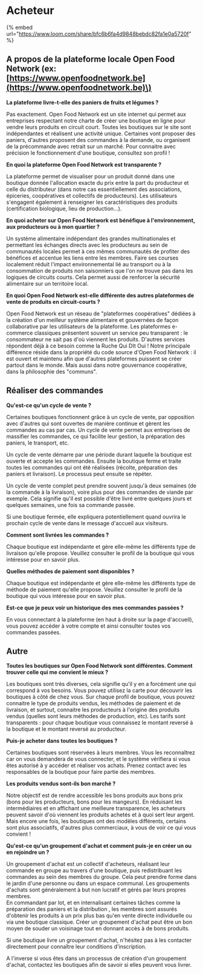 # Acheteur

{% embed url="https://www.loom.com/share/bfc6b6fa4d9848bebdc82fa1e0a5720f" %}



## A propos de la plateforme locale Open Food Network \(ex: [https://www.openfoodnetwork.be](https://www.openfoodnetwork.be)\)

**La plateforme livre-t-elle des paniers de fruits et légumes ?**

Pas exactement. Open Food Network est un site internet qui permet aux entreprises respectant notre charte de créer une boutique en ligne pour vendre leurs produits en circuit court. Toutes les boutiques sur le site sont indépendantes et réalisent une activité unique. Certaines vont proposer des paniers, d'autres proposent des commandes à la demande, ou organisent de la précommande avec retrait sur un marché. Pour connaitre avec précision le fonctionnement d'une boutique, consultez son profil !

**En quoi la plateforme Open Food Network est transparente ?**

La plateforme permet de visualiser pour un produit donné dans une boutique donnée l'allocation exacte du prix entre la part du producteur et celle du distributeur \(dans notre cas essentiellement des associations, épiceries, coopératives et collectifs de producteurs\). Les utilisateurs s'engagent également à renseigner les caractéristiques des produits \(certification biologique, lieu de production...\).

**En quoi acheter sur Open Food Network est bénéfique à l'environnement, aux producteurs ou à mon quartier ?**

Un système alimentaire indépendant des grandes multinationales et permettant les échanges directs avec les producteurs au sein de communautés locales permet à ces mêmes communautés de profiter des bénéfices et accentue les liens entre les membres. Faire ses courses localement réduit l'impact environnemental lié au transport ou à la consommation de produits non saisonniers que l'on ne trouve pas dans les logiques de circuits courts. Cela permet aussi de renforcer la sécurité alimentaire sur un territoire local.

**En quoi Open Food Network est-elle différente des autres plateformes de vente de produits en circuit-courts ?**

Open Food Network est un réseau de "plateformes coopératives" dédiées à la création d'un meilleur système alimentaire et gouvernées de façon collaborative par les utilisateurs de la plateforme. Les plateformes e-commerce classiques présentent souvent un service peu transparent : le consommateur ne sait pas d'où viennent les produits. D'autres services répondent déjà à ce besoin comme la Ruche Qui DIt Oui ! Notre principale différence réside dans la propriété du code source d'Open Food Network : il est ouvert et maintenu afin que d'autres plateformes puissent se créer partout dans le monde. Mais aussi dans notre gouvernance coopérative, dans la philosophie des "communs".

## Réaliser des commandes

**Qu'est-ce qu'un cycle de vente ?**

Certaines boutiques fonctionnent grâce à un cycle de vente, par opposition avec d'autres qui sont ouvertes de manière continue et gèrent les commandes au cas par cas. Un cycle de vente permet aux entreprises de massifier les commandes, ce qui facilite leur gestion, la préparation des paniers, le transport, etc.

Un cycle de vente démarre par une période durant laquelle la boutique est ouverte et accepte les commandes. Ensuite la boutique ferme et traite toutes les commandes qui ont été réalisées \(récolte, préparation des paniers et livraison\). Le processus peut ensuite se répéter.

Un cycle de vente complet peut prendre souvent jusqu'à deux semaines \(de la commande à la livraison\), voire plus pour des commandes de viande par exemple. Cela signifie qu'il est possible d'être livré entre quelques jours et quelques semaines, une fois sa commande passée.

Si une boutique fermée, elle expliquera potentiellement quand ouvrira le prochain cycle de vente dans le message d'accueil aux visiteurs.

**Comment sont livrées les commandes ?**

Chaque boutique est indépendante et gère elle-même les différents type de livraison qu'elle propose. Veuillez consulter le profil de la boutique qui vous intéresse pour en savoir plus.

**Quelles méthodes de paiement sont disponibles ?**

Chaque boutique est indépendante et gère elle-même les différents type de méthode de paiement qu'elle propose. Veuillez consulter le profil de la boutique qui vous intéresse pour en savoir plus.

**Est-ce que je peux voir un historique des mes commandes passées ?**

En vous connectant à la plateforme \(en haut à droite sur la page d'accueil\), vous pouvez accéder à votre compte et ainsi consulter toutes vos commandes passées.

## Autre

**Toutes les boutiques sur Open Food Network sont différentes. Comment trouver celle qui me convient le mieux ?**

Les boutiques sont très diverses, cela signifie qu'il y en a forcément une qui correspond à vos besoins. Vous pouvez utilisez la carte pour découvrir les boutiques à côté de chez vous. Sur chaque profil de boutique, vous pouvez connaitre le type de produits vendus, les méthodes de paiement et de livraison, et surtout, connaitre les producteurs à l'origine des produits vendus \(quelles sont leurs méthodes de production, etc\). Les tarifs sont transparents : pour chaque boutique vous connaissez le montant reversé à la boutique et le montant reversé au producteur.

**Puis-je acheter dans toutes les boutiques ?**

Certaines boutiques sont réservées à leurs membres. Vous les reconnaîtrez car on vous demandera de vous connecter, et le système vérifiera si vous êtes autorisé à y accéder et réaliser vos achats. Prenez contact avec les responsables de la boutique pour faire partie des membres.

**Les produits vendus sont-ils bon marché ?**

Notre objectif est de rendre accessible les bons produits aux bons prix \(bons pour les producteurs, bons pour les mangeurs\). En réduisant les intermédiaires et en affichant une meilleure transparence, les acheteurs peuvent savoir d'où viennent les produits achetés et à quoi sert leur argent. Mais encore une fois, les boutiques ont des modèles différents, certains sont plus associatifs, d'autres plus commerciaux, à vous de voir ce qui vous convient !

**Qu'est-ce qu'un groupement d'achat et comment puis-je en créer un ou en rejoindre un ?**

Un groupement d'achat est un collectif d'acheteurs, réalisant leur commande en groupe au travers d'une boutique, puis redistribuant les commandes au sein des membres du groupe. Cela peut prendre forme dans le jardin d'une personne ou dans un espace communal. Les groupements d'achats sont généralement à but non lucratif et gérés par leurs propres membres.  
En commandant par lot, et en internalisant certaines tâches comme la préparation des paniers et la distribution , les membres sont assurés d'obtenir les produits à un prix plus bas qu'en vente directe individuelle ou via une boutique classique. Créer un groupement d'achat peut être un bon moyen de souder un voisinage tout en donnant accès à de bons produits.

Si une boutique livre un groupement d'achat, n'hésitez pas à les contacter directement pour connaître leur conditions d'inscription.

A l'inverse si vous êtes dans un processus de création d'un groupement d'achat, contactez les boutiques afin de savoir si elles peuvent vous livrer.

